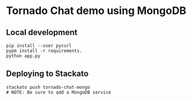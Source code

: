 # Tornado Chat demo using MongoDB

## Local development

    pip install --user pycurl
    pypm install -r requirements.
    python app.py

## Deploying to Stackato

    stackato push tornado-chat-mongo
    # NOTE: Be sure to add a MongoDB service
